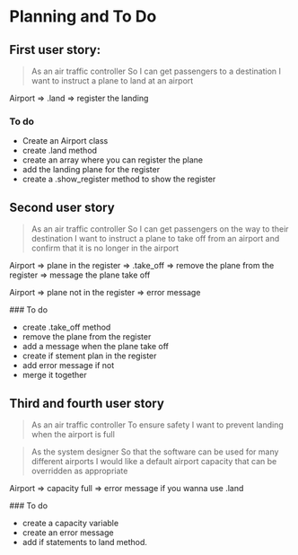 # Planning and To Do


## First user story:

> As an air traffic controller
> So I can get passengers to a destination
> I want to instruct a plane to land at an airport


Airport => .land => register the landing


### To do

- Create an Airport class
- create .land method
- create an array where you can register the plane
- add the landing plane for the register
- create a .show_register method to show the register

## Second user story

> As an air traffic controller
> So I can get passengers on the way to their destination
> I want to instruct a plane to take off from an airport and confirm that it is no longer in the airport

Airport => plane in the register => .take_off => remove the plane from the register => message the plane take off

Airport => plane not in the register => error message

### To do

- create .take_off method
- remove the plane from the register
- add a message when the plane take off
- create if stement plan in the register
- add error message if not
- merge it together

## Third and fourth user story

> As an air traffic controller
> To ensure safety
> I want to prevent landing when the airport is full

> As the system designer
> So that the software can be used for many different airports
> I would like a default airport capacity that can be overridden as appropriate


Airport => capacity full => error message if you wanna use .land

### To do

- create a capacity variable
- create an error message
- add if statements to land method.